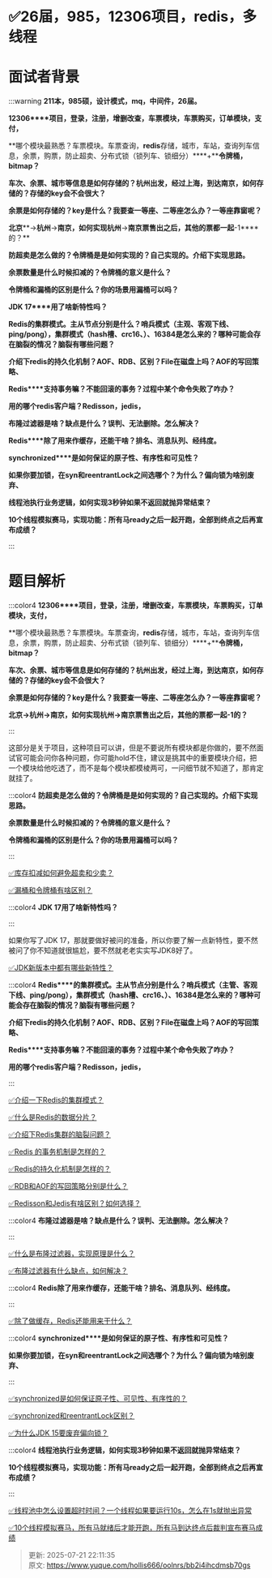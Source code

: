 # ✅26届，985，12306项目，redis，多线程

# 面试者背景


:::warning
**211本，985硕，设计模式，mq，中间件，26届。**

**12306****项目，登录，注册，增删改查，车票模块，车票购买，订单模块，支付，**

**哪个模块最熟悉？车票模块。车票查询，****redis****存储，城市，车站，查询列车信息，余票，购票，防止超卖、分布式锁（锁列车、锁细分）****+****令牌桶，****bitmap****？**

**车次、余票、城市等信息是如何存储的？杭州出发，经过上海，到达南京，如何存储的？存储的****key****会不会很大？**

**余票是如何存储的？****key****是什么？我要查一等座、二等座怎么办？一等座靠窗呢？**

**北京****->****杭州****->****南京，如何实现杭州****->****南京票售出之后，其他的票都一起****-1****的？**

**防超卖是怎么做的？令牌桶是是如何实现的？自己实现的。介绍下实现思路。**

**余票数量是什么时候扣减的？令牌桶的意义是什么？**

**令牌桶和漏桶的区别是什么？你的场景用漏桶可以吗？**

**JDK 17****用了啥新特性吗？**

**Redis的集群模式。主从节点分别是什么？哨兵模式（主观、客观下线、ping/pong），集群模式（hash槽、crc16、）、16384是怎么来的？哪种可能会存在脑裂的情况？脑裂有哪些问题？**

**介绍下****redis****的持久化机制？****AOF****、****RDB****、区别？****File****在磁盘上吗？****AOF****的写回策略、**

**Redis****支持事务嘛？不能回滚的事务？过程中某个命令失败了咋办？**

**用的哪个****redis****客户端？****Redisson****，****jedis****，**

**布隆过滤器是啥？缺点是什么？误判、无法删除。怎么解决？**

**Redis****除了用来作缓存，还能干啥？排名、消息队列、经纬度。**

**synchronized****是如何保证的原子性、有序性和可见性？**

**如果你要加锁，在****syn****和****reentrantLock****之间选哪个？为什么？偏向锁为啥别废弃、**

**线程池执行业务逻辑，如何实现****3****秒钟如果不返回就抛异常结束？**

**10个线程模拟赛马，实现功能：所有马ready之后一起开跑，全部到终点之后再宣布成绩？**

:::

# 题目解析


:::color4
**12306****项目，登录，注册，增删改查，车票模块，车票购买，订单模块，支付，**

**哪个模块最熟悉？车票模块。车票查询，****redis****存储，城市，车站，查询列车信息，余票，购票，防止超卖、分布式锁（锁列车、锁细分）****+****令牌桶，****bitmap****？**

**车次、余票、城市等信息是如何存储的？杭州出发，经过上海，到达南京，如何存储的？存储的****key****会不会很大？**

**余票是如何存储的？****key****是什么？我要查一等座、二等座怎么办？一等座靠窗呢？**

**北京->杭州->南京，如何实现杭州->南京票售出之后，其他的票都一起-1的？**

:::



这部分是关于项目，这种项目可以讲，但是不要说所有模块都是你做的，要不然面试官可能会问你各种问题，你可能hold不住，建议是挑其中的重要模块介绍，把一个模块给他吃透了，而不是每个模块都模棱两可，一问细节就不知道了，那肯定就挂了。





:::color4
**防超卖是怎么做的？令牌桶是是如何实现的？自己实现的。介绍下实现思路。**

**余票数量是什么时候扣减的？令牌桶的意义是什么？**

**令牌桶和漏桶的区别是什么？你的场景用漏桶可以吗？**

:::



[✅库存扣减如何避免超卖和少卖？](https://www.yuque.com/hollis666/oolnrs/qpnna44eczny06z7)



[✅漏桶和令牌桶有啥区别？](https://www.yuque.com/hollis666/oolnrs/pnv0aynzyongiuiz)





:::color4
**JDK 17用了啥新特性吗？**

:::



如果你写了JDK 17，那就要做好被问的准备，所以你要了解一点新特性，要不然被问了你不知道就很尴尬，要不然就老老实实写JDK8好了。



[✅JDK新版本中都有哪些新特性？](https://www.yuque.com/hollis666/oolnrs/htgm9p3vbpx85p6n)





:::color4
**Redis****的集群模式。主从节点分别是什么？哨兵模式（主管、客观下线、****ping/pong****），集群模式（****hash****槽、****crc16****、）、****16384****是怎么来的？哪种可能会存在脑裂的情况？脑裂有哪些问题？**

**介绍下****redis****的持久化机制？****AOF****、****RDB****、区别？****File****在磁盘上吗？****AOF****的写回策略、**

**Redis****支持事务嘛？不能回滚的事务？过程中某个命令失败了咋办？**

**用的哪个redis客户端？Redisson，jedis，**

:::





[✅介绍一下Redis的集群模式？](https://www.yuque.com/hollis666/oolnrs/namhuv165lorwudw)



[✅什么是Redis的数据分片？](https://www.yuque.com/hollis666/oolnrs/fm1elfrg5mn9iw65)



[✅介绍下Redis集群的脑裂问题？](https://www.yuque.com/hollis666/oolnrs/zt94705fhgxs5aa0)



[✅Redis 的事务机制是怎样的？](https://www.yuque.com/hollis666/oolnrs/xxxz79)



[✅Redis的持久化机制是怎样的？](https://www.yuque.com/hollis666/oolnrs/zc5q70)



[✅RDB和AOF的写回策略分别是什么？](https://www.yuque.com/hollis666/oolnrs/utk3q3u7zwvtsv3a)



[✅Redisson和Jedis有啥区别？如何选择？](https://www.yuque.com/hollis666/oolnrs/fuxcixcwvy5gsxxg)



:::color4
**布隆过滤器是啥？缺点是什么？误判、无法删除。怎么解决？**

:::





[✅什么是布隆过滤器，实现原理是什么？](https://www.yuque.com/hollis666/oolnrs/gp9ymie1n39uavah)



[✅布隆过滤器有什么缺点，如何解决？](https://www.yuque.com/hollis666/oolnrs/xc9h84bumgh4v9s5)



:::color4
**Redis除了用来作缓存，还能干啥？排名、消息队列、经纬度。**

:::



[✅除了做缓存，Redis还能用来干什么？](https://www.yuque.com/hollis666/oolnrs/gxqm60)



:::color4
**synchronized****是如何保证的原子性、有序性和可见性？**

**如果你要加锁，在syn和reentrantLock之间选哪个？为什么？偏向锁为啥别废弃、**

:::



[✅synchronized是如何保证原子性、可见性、有序性的？](https://www.yuque.com/hollis666/oolnrs/qw9x0lgisg4q18t6)



[✅synchronized和reentrantLock区别？](https://www.yuque.com/hollis666/oolnrs/bitupp)



[✅为什么JDK 15要废弃偏向锁？](https://www.yuque.com/hollis666/oolnrs/kzigekbg6ark71m3)



:::color4
**线程池执行业务逻辑，如何实现****3****秒钟如果不返回就抛异常结束？**

**10个线程模拟赛马，实现功能：所有马ready之后一起开跑，全部到终点之后再宣布成绩？**

:::



[✅线程池中怎么设置超时时间？一个线程如果要运行10s，怎么在1s就抛出异常](https://www.yuque.com/hollis666/oolnrs/wqng0a6lhodk4lug)



[✅10个线程模拟赛马，所有马就绪后才能开跑，所有马到达终点后裁判宣布赛马成绩](https://www.yuque.com/hollis666/oolnrs/fmxgv20sy2r8hs2v)



> 更新: 2025-07-21 22:11:35  
> 原文: <https://www.yuque.com/hollis666/oolnrs/bb2i4ihcdmsb70gs>